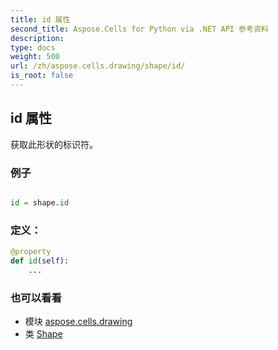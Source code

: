 ```yaml
---
title: id 属性
second_title: Aspose.Cells for Python via .NET API 参考资料
description:
type: docs
weight: 500
url: /zh/aspose.cells.drawing/shape/id/
is_root: false
---
```

## id 属性

获取此形状的标识符。

### 例子

```python

id = shape.id

```
### 定义：
```python
@property
def id(self):
    ...
```

### 也可以看看
* 模块 [aspose.cells.drawing](../../)
* 类 [Shape](/cells/python-net/zh/aspose.cells.drawing/shape)
